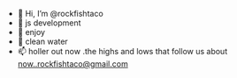 - 👋 Hi, I’m @rockfishtaco
- 👀  js development 
- 🌱 enjoy
- 💞️ clean water
- 📫 holler out now .the highs and lows that follow us about now..rockfishtaco@gmail.com

<!---
rockfishtaco/rockfishtaco is a ✨ special ✨ repository because its `README.md` (this file) appears on your GitHub profile.
You can click the Preview link to take a look at your changes.
--->
